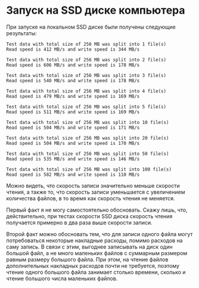 # Запуск на SSD диске компьютера

При запуске на локальном SSD диске были получены следующие результаты:

```
Test data with total size of 256 MB was split into 1 file(s)
Read speed is 412 MB/s and write speed is 344 MB/s

Test data with total size of 256 MB was split into 2 file(s)
Read speed is 606 MB/s and write speed is 178 MB/s

Test data with total size of 256 MB was split into 3 file(s)
Read speed is 540 MB/s and write speed is 178 MB/s

Test data with total size of 256 MB was split into 4 file(s)
Read speed is 479 MB/s and write speed is 169 MB/s

Test data with total size of 256 MB was split into 5 file(s)
Read speed is 511 MB/s and write speed is 169 MB/s

Test data with total size of 256 MB was split into 10 file(s)
Read speed is 504 MB/s and write speed is 171 MB/s

Test data with total size of 256 MB was split into 20 file(s)
Read speed is 504 MB/s and write speed is 170 MB/s

Test data with total size of 256 MB was split into 50 file(s)
Read speed is 535 MB/s and write speed is 146 MB/s

Test data with total size of 256 MB was split into 100 file(s)
Read speed is 582 MB/s and write speed is 110 MB/s
```

Можно видеть, что скорость записи значительно меньше скорости чтения, а также то, что
скорость записи уменьшается с увеличением количества файлов, в то время как скорость чтения
не меняется.

Первый факт я не могу самостоятельно обосновать. Скажу лишь, что, действительно, при тестах
скорости SSD диска скорость чтения получается примерно в два раза выше скорости записи.

Второй факт можно обосновать тем, что для записи одного файла могут потребоваться некоторые
накладные расходы, помимо расходов на саму запись. В связи с этим, выгоднее записывать на
диск один большой файл, а не много маленьких файлов с суммарным размером равным размеру
большого файла. При этом, на чтение файлов дополнительных накладных расходов почти не
требуется, поэтому чтение одного большого файла занимает столько времени, сколько и чтение
большого числа маленьких файлов. 